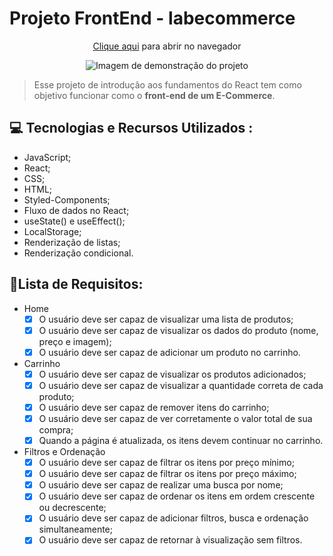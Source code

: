 # Projeto FrontEnd - labecommerce

<div align="center">
<p><a href="https://falcaomm-labecommercefront.surge.sh/">Clique aqui</a> para abrir no navegador<p/>
<img src="#" alt="Imagem de demonstração do projeto">
</div>

> Esse projeto de introdução aos fundamentos do React tem como objetivo funcionar como o **front-end de um E-Commerce**.

## 💻 Tecnologias e Recursos Utilizados : 
* JavaScript;
* React;
* CSS;
* HTML;
* Styled-Components;
* Fluxo de dados no React;
* useState() e useEffect();
* LocalStorage;
* Renderização de listas;
* Renderização condicional.

## 📝Lista de Requisitos:
- Home 
    - [x]  O usuário deve ser capaz de visualizar uma lista de produtos;
    - [x]  O usuário deve ser capaz de visualizar os dados do produto (nome, preço e imagem);
    - [x]  O usuário deve ser capaz de adicionar um produto no carrinho.
- Carrinho
    - [x]  O usuário deve ser capaz de visualizar os produtos adicionados;
    - [x]  O usuário deve ser capaz de visualizar a quantidade correta de cada produto;
    - [x]  O usuário deve ser capaz de remover itens do carrinho;
    - [x]  O usuário deve ser capaz de ver corretamente o valor total de sua compra;
    - [x]  Quando a página é atualizada, os itens devem continuar no carrinho.
- Filtros e Ordenação
    - [x]  O usuário deve ser capaz de filtrar os itens por preço mínimo;
    - [x]  O usuário deve ser capaz de filtrar os itens por preço máximo;
    - [x]  O usuário deve ser capaz de realizar uma busca por nome;
    - [x]  O usuário deve ser capaz de ordenar os itens em ordem crescente ou decrescente;
    - [x]  O usuário deve ser capaz de adicionar  filtros, busca e ordenação simultaneamente;
    - [x]  O usuário deve ser capaz de retornar à visualização sem filtros.

